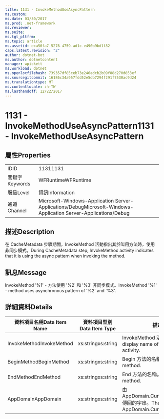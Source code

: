 ```yaml
---
title: 1131 - InvokeMethodUseAsyncPattern
ms.custom: 
ms.date: 03/30/2017
ms.prod: .net-framework
ms.reviewer: 
ms.suite: 
ms.tgt_pltfrm: 
ms.topic: article
ms.assetid: eca50fa7-5276-4759-ad1c-e490b9bd1f82
caps.latest.revision: "2"
author: dotnet-bot
ms.author: dotnetcontent
manager: wpickett
ms.workload: dotnet
ms.openlocfilehash: 739357df85ceb73e246adcb2b09f88d270d853ef
ms.sourcegitcommit: 16186c34a957fdd52e5db7294f291f7530ac9d24
ms.translationtype: MT
ms.contentlocale: zh-TW
ms.lasthandoff: 12/22/2017
---
```

# <a name="1131---invokemethoduseasyncpattern"></a><span data-ttu-id="488ab-102">1131 - InvokeMethodUseAsyncPattern</span><span class="sxs-lookup"><span data-stu-id="488ab-102">1131 - InvokeMethodUseAsyncPattern</span></span>
## <a name="properties"></a><span data-ttu-id="488ab-103">屬性</span><span class="sxs-lookup"><span data-stu-id="488ab-103">Properties</span></span>  
  
|||  
|-|-|  
|<span data-ttu-id="488ab-104">ID</span><span class="sxs-lookup"><span data-stu-id="488ab-104">ID</span></span>|<span data-ttu-id="488ab-105">1131</span><span class="sxs-lookup"><span data-stu-id="488ab-105">1131</span></span>|  
|<span data-ttu-id="488ab-106">關鍵字</span><span class="sxs-lookup"><span data-stu-id="488ab-106">Keywords</span></span>|<span data-ttu-id="488ab-107">WFRuntime</span><span class="sxs-lookup"><span data-stu-id="488ab-107">WFRuntime</span></span>|  
|<span data-ttu-id="488ab-108">層級</span><span class="sxs-lookup"><span data-stu-id="488ab-108">Level</span></span>|<span data-ttu-id="488ab-109">資訊</span><span class="sxs-lookup"><span data-stu-id="488ab-109">Information</span></span>|  
|<span data-ttu-id="488ab-110">通道</span><span class="sxs-lookup"><span data-stu-id="488ab-110">Channel</span></span>|<span data-ttu-id="488ab-111">Microsoft-Windows-Application Server-Applications/Debug</span><span class="sxs-lookup"><span data-stu-id="488ab-111">Microsoft-Windows-Application Server-Applications/Debug</span></span>|  
  
## <a name="description"></a><span data-ttu-id="488ab-112">描述</span><span class="sxs-lookup"><span data-stu-id="488ab-112">Description</span></span>  
 <span data-ttu-id="488ab-113">在 CacheMetadata 步驟期間，InvokeMethod 活動指出其於叫用方法時，使用非同步模式。</span><span class="sxs-lookup"><span data-stu-id="488ab-113">During CacheMetadata step, InvokeMethod activity indicates that it is using the async pattern when invoking the method.</span></span>  
  
## <a name="message"></a><span data-ttu-id="488ab-114">訊息</span><span class="sxs-lookup"><span data-stu-id="488ab-114">Message</span></span>  
 <span data-ttu-id="488ab-115">InvokeMethod '%1' - 方法使用 '%2' 和 '%3' 非同步模式。</span><span class="sxs-lookup"><span data-stu-id="488ab-115">InvokeMethod '%1' - method uses asynchronous pattern of '%2' and '%3'.</span></span>  
  
## <a name="details"></a><span data-ttu-id="488ab-116">詳細資料</span><span class="sxs-lookup"><span data-stu-id="488ab-116">Details</span></span>  
  
|<span data-ttu-id="488ab-117">資料項目名稱</span><span class="sxs-lookup"><span data-stu-id="488ab-117">Data Item Name</span></span>|<span data-ttu-id="488ab-118">資料項目型別</span><span class="sxs-lookup"><span data-stu-id="488ab-118">Data Item Type</span></span>|<span data-ttu-id="488ab-119">描述</span><span class="sxs-lookup"><span data-stu-id="488ab-119">Description</span></span>|  
|--------------------|--------------------|-----------------|  
|<span data-ttu-id="488ab-120">InvokeMethod</span><span class="sxs-lookup"><span data-stu-id="488ab-120">InvokeMethod</span></span>|<span data-ttu-id="488ab-121">xs:string</span><span class="sxs-lookup"><span data-stu-id="488ab-121">xs:string</span></span>|<span data-ttu-id="488ab-122">InvokeMethod 活動的顯示名稱。</span><span class="sxs-lookup"><span data-stu-id="488ab-122">The display name of the InvokeMethod activity.</span></span>|  
|<span data-ttu-id="488ab-123">BeginMethod</span><span class="sxs-lookup"><span data-stu-id="488ab-123">BeginMethod</span></span>|<span data-ttu-id="488ab-124">xs:string</span><span class="sxs-lookup"><span data-stu-id="488ab-124">xs:string</span></span>|<span data-ttu-id="488ab-125">Begin 方法的名稱。</span><span class="sxs-lookup"><span data-stu-id="488ab-125">The name of the begin method.</span></span>|  
|<span data-ttu-id="488ab-126">EndMethod</span><span class="sxs-lookup"><span data-stu-id="488ab-126">EndMethod</span></span>|<span data-ttu-id="488ab-127">xs:string</span><span class="sxs-lookup"><span data-stu-id="488ab-127">xs:string</span></span>|<span data-ttu-id="488ab-128">End 方法的名稱。</span><span class="sxs-lookup"><span data-stu-id="488ab-128">The name of the end method.</span></span>|  
|<span data-ttu-id="488ab-129">AppDomain</span><span class="sxs-lookup"><span data-stu-id="488ab-129">AppDomain</span></span>|<span data-ttu-id="488ab-130">xs:string</span><span class="sxs-lookup"><span data-stu-id="488ab-130">xs:string</span></span>|<span data-ttu-id="488ab-131">由 AppDomain.CurrentDomain.FriendlyName 傳回的字串。</span><span class="sxs-lookup"><span data-stu-id="488ab-131">The string returned by AppDomain.CurrentDomain.FriendlyName.</span></span>|
